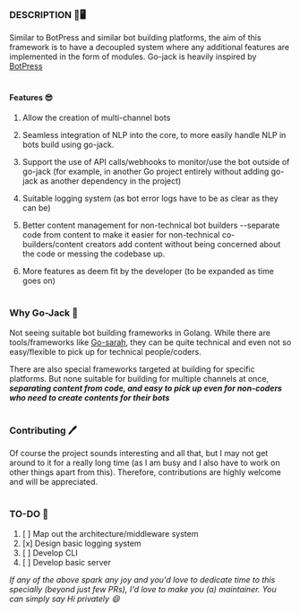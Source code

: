 ### __DESCRIPTION__ 🤖🖥

Similar to BotPress and similar bot building platforms, the aim of this framework is to have a decoupled system where any additional features are implemented in the form of modules. Go-jack is heavily inspired by [BotPress](https://github.com/botpress/botpress)

#

#### Features 😎
1. Allow the creation of multi-channel bots

2. Seamless integration of NLP into the core, to more easily handle NLP in bots build using go-jack.

3. Support the use of API calls/webhooks to monitor/use the bot outside of go-jack (for example, in another Go project entirely without adding go-jack as another dependency in the project)

4. Suitable logging system (as bot error logs have to be as clear as they can be)

5. Better content management for non-technical bot builders --separate code from content to make it easier for non-technical co-builders/content creators add content without being concerned about the code or messing the codebase up.

6. More features as deem fit by the developer (to be expanded as time goes on)

#

### __Why Go-Jack__ 🤔

Not seeing suitable bot building frameworks in Golang. While there are tools/frameworks like [Go-sarah](https://github.com/oklahomer/go-sarah), they can be quite technical and even not so easy/flexible to pick up for technical people/coders.

There are also special frameworks targeted at building for specific platforms. But none suitable for building for multiple channels at once, *__separating content from code, and easy to pick up even for non-coders who need to create contents for their bots__*
#

### __Contributing 🖊__

Of course the project sounds interesting and all that, but I may not get around to it for a really long time (as I am busy and I also have to work on other things apart from this). Therefore, contributions are highly welcome and will be appreciated.
#

### TO-DO 📓

1. [ ] Map out the architecture/middleware system
2. [x] Design basic logging system
3. [ ] Develop CLI
4. [ ] Develop basic server

_If any of the above spark any joy and you'd love to dedicate time to this specially (beyond just few PRs), I'd love to make you (a) maintainer. You can simply say Hi privately 😄_